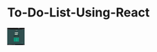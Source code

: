 # To-Do-List-Using-React


  
  <img src="https://github.com/AbhiGaikwad-7/To-Do-List-Using-React/blob/main/todolist.png" width="40px" height="40px">

